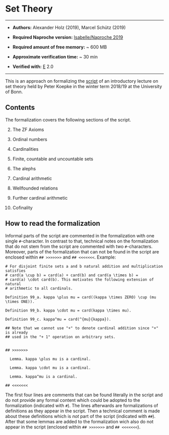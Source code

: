 # Set Theory


---

- **Authors:** Alexander Holz (2019), Marcel Schütz (2019)

- **Required Naproche version:** [Isabelle/Naproche 2019](https://sketis.net/2019/isabelle-naproche-for-automatic-proof-checking-of-ordinary-mathematical-texts)

- **Required amount of free memory:** ~ 600 MB

- **Approximate verification time:** ~ 30 min

- **Verified with:** [E](https://wwwlehre.dhbw-stuttgart.de/~sschulz/E/E.html) 2.0

---


This is an approach on formalizing the [script](http://www.math.uni-bonn.de/ag/logik/teaching/2018WS/set_theory/current_scriptum.pdf) of an introductory lecture on set theory held by Peter Koepke in the winter term 2018/19 at the University of Bonn.


## Contents

The formalization covers the following sections of the script.

 2. The ZF Axioms

 3. Ordinal numbers

 8. Cardinalities

 9. Finite, countable and uncountable sets

10. The alephs

11. Cardinal arithmetic

12. Wellfounded relations

13. Further cardinal arithmetic

14. Cofinality


## How to read the formalization

Informal parts of the script are commented in the formalization with one single `#`-character.
In contrast to that, technical notes on the formalization that do not stem from the script are commented with two `#`-characters.
Moreover, parts of the formalization that can not be found in the script are enclosed within `## >>>>>>>` and `## <<<<<<<`.
Example:

```
# For disjoint finite sets a and b natural addition and multiplication satisfies
# card(a \cup b) = card(a) + card(b) and card(a \times b) =
# card(a) \cdot card(b). This motivates the following extension of natural
# arithmetic to all cardinals.

Definition 99_a. kappa \plus mu = card((kappa \times ZERO) \cup (mu \times ONE)).

Definition 99_b. kappa \cdot mu = card(kappa \times mu).

Definition 99_c. kappa^mu = card(^{mu}{kappa}).

## Note that we cannot use "+" to denote cardinal addition since "+" is already
## used in the "+ 1" operation on arbitrary sets.


## >>>>>>>

  Lemma. kappa \plus mu is a cardinal.

  Lemma. kappa \cdot mu is a cardinal.

  Lemma. kappa^mu is a cardinal.

## <<<<<<<
```

The first four lines are comments that can be found literally in the script and do not provide any formal content which could be adopted to the formalization (indicated with `#`).
The lines afterwards are formalizations of definitions as they appear in the script.
Then a technical comment is made about these definitions which is _not_ part of the script (indicated with `##`).
After that some lemmas are added to the formalization wich also do not appear in the script (enclosed within `## >>>>>>>` and `## <<<<<<<`).
